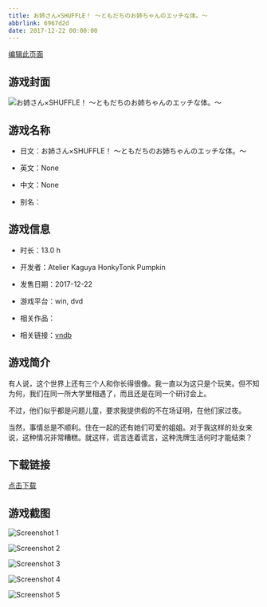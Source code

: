 ```yaml
---
title: お姉さん×SHUFFLE！ ～ともだちのお姉ちゃんのエッチな体。～
abbrlink: 6967d2d
date: 2017-12-22 00:00:00
---
```

[编辑此页面](https://github.com/ACG-3/ADV3-source/blob/main/source/_posts/games/%E3%81%8A%E5%A7%89%E3%81%95%E3%82%93%C3%97SHUFFLE%EF%BC%81%20%EF%BD%9E%E3%81%A8%E3%82%82%E3%81%A0%E3%81%A1%E3%81%AE%E3%81%8A%E5%A7%89%E3%81%A1%E3%82%83%E3%82%93%E3%81%AE%E3%82%A8%E3%83%83%E3%83%81%E3%81%AA%E4%BD%93%E3%80%82%EF%BD%9E.md)

## 游戏封面

![お姉さん×SHUFFLE！ ～ともだちのお姉ちゃんのエッチな体。～](https://pan.timero.xyz/d/onedrive/img_lib_001/%E3%81%8A%E5%A7%89%E3%81%95%E3%82%93%C3%97SHUFFLE%EF%BC%81%20%EF%BD%9E%E3%81%A8%E3%82%82%E3%81%A0%E3%81%A1%E3%81%AE%E3%81%8A%E5%A7%89%E3%81%A1%E3%82%83%E3%82%93%E3%81%AE%E3%82%A8%E3%83%83%E3%83%81%E3%81%AA%E4%BD%93%E3%80%82%EF%BD%9E_cover.avif)


## 游戏名称

- 日文：お姉さん×SHUFFLE！ ～ともだちのお姉ちゃんのエッチな体。～
- 英文：None
- 中文：None

- 别名：


## 游戏信息

- 时长：13.0 h
- 开发者：Atelier Kaguya HonkyTonk Pumpkin
- 发售日期：2017-12-22
- 游戏平台：win, dvd
- 相关作品：

- 相关链接：[vndb](https://vndb.org/v22039)


## 游戏简介

有人说，这个世界上还有三个人和你长得很像。我一直以为这只是个玩笑。但不知为何，我们在同一所大学里相遇了，而且还是在同一个研讨会上。

不过，他们似乎都是问题儿童，要求我提供假的不在场证明，在他们家过夜。

当然，事情总是不顺利。住在一起的还有她们可爱的姐姐。对于我这样的处女来说，这种情况非常糟糕。就这样，谎言连着谎言，这种洗牌生活何时才能结束？




## 下载链接

[点击下载](https://pan.timero.xyz/onedrive/adv_lib_001/%E3%81%8A%E5%A7%89%E3%81%95%E3%82%93%C3%97SHUFFLE%EF%BC%81%20%EF%BD%9E%E3%81%A8%E3%82%82%E3%81%A0%E3%81%A1%E3%81%AE%E3%81%8A%E5%A7%89%E3%81%A1%E3%82%83%E3%82%93%E3%81%AE%E3%82%A8%E3%83%83%E3%83%81%E3%81%AA%E4%BD%93%E3%80%82%EF%BD%9E)


## 游戏截图


![Screenshot 1](https://pan.timero.xyz/d/onedrive/img_lib_001/%E3%81%8A%E5%A7%89%E3%81%95%E3%82%93%C3%97SHUFFLE%EF%BC%81%20%EF%BD%9E%E3%81%A8%E3%82%82%E3%81%A0%E3%81%A1%E3%81%AE%E3%81%8A%E5%A7%89%E3%81%A1%E3%82%83%E3%82%93%E3%81%AE%E3%82%A8%E3%83%83%E3%83%81%E3%81%AA%E4%BD%93%E3%80%82%EF%BD%9E_Screenshot_1.avif)

![Screenshot 2](https://pan.timero.xyz/d/onedrive/img_lib_001/%E3%81%8A%E5%A7%89%E3%81%95%E3%82%93%C3%97SHUFFLE%EF%BC%81%20%EF%BD%9E%E3%81%A8%E3%82%82%E3%81%A0%E3%81%A1%E3%81%AE%E3%81%8A%E5%A7%89%E3%81%A1%E3%82%83%E3%82%93%E3%81%AE%E3%82%A8%E3%83%83%E3%83%81%E3%81%AA%E4%BD%93%E3%80%82%EF%BD%9E_Screenshot_2.avif)

![Screenshot 3](https://pan.timero.xyz/d/onedrive/img_lib_001/%E3%81%8A%E5%A7%89%E3%81%95%E3%82%93%C3%97SHUFFLE%EF%BC%81%20%EF%BD%9E%E3%81%A8%E3%82%82%E3%81%A0%E3%81%A1%E3%81%AE%E3%81%8A%E5%A7%89%E3%81%A1%E3%82%83%E3%82%93%E3%81%AE%E3%82%A8%E3%83%83%E3%83%81%E3%81%AA%E4%BD%93%E3%80%82%EF%BD%9E_Screenshot_3.avif)

![Screenshot 4](https://pan.timero.xyz/d/onedrive/img_lib_001/%E3%81%8A%E5%A7%89%E3%81%95%E3%82%93%C3%97SHUFFLE%EF%BC%81%20%EF%BD%9E%E3%81%A8%E3%82%82%E3%81%A0%E3%81%A1%E3%81%AE%E3%81%8A%E5%A7%89%E3%81%A1%E3%82%83%E3%82%93%E3%81%AE%E3%82%A8%E3%83%83%E3%83%81%E3%81%AA%E4%BD%93%E3%80%82%EF%BD%9E_Screenshot_4.avif)

![Screenshot 5](https://pan.timero.xyz/d/onedrive/img_lib_001/%E3%81%8A%E5%A7%89%E3%81%95%E3%82%93%C3%97SHUFFLE%EF%BC%81%20%EF%BD%9E%E3%81%A8%E3%82%82%E3%81%A0%E3%81%A1%E3%81%AE%E3%81%8A%E5%A7%89%E3%81%A1%E3%82%83%E3%82%93%E3%81%AE%E3%82%A8%E3%83%83%E3%83%81%E3%81%AA%E4%BD%93%E3%80%82%EF%BD%9E_Screenshot_5.avif)

